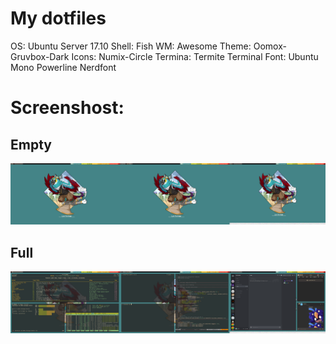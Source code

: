 # My dotfiles

OS: Ubuntu Server 17.10
Shell: Fish
WM: Awesome
Theme: Oomox-Gruvbox-Dark
Icons: Numix-Circle
Termina: Termite
Terminal Font: Ubuntu Mono Powerline Nerdfont

# Screenshost:

## Empty
![](empty.png)

## Full
![](full.png)

